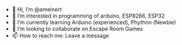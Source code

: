 - 👋 Hi, I’m @ameinert
- 👀 I’m interested in programming of arduino, ESP8266, ESP32 
- 🌱 I’m currently learning Arduino (experienced), Phython (Newbie)
- 💞️ I’m looking to collaborate on Escape Room Games
- 📫 How to reach me: Leave a message 

<!---
ameinert/ameinert is a ✨ special ✨ repository because its `README.md` (this file) appears on your GitHub profile.
You can click the Preview link to take a look at your changes.
--->
